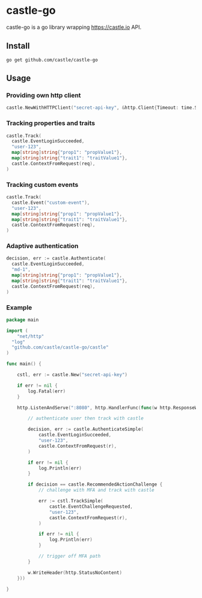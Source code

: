 # castle-go

castle-go is a go library wrapping https://castle.io API.

## Install

```
go get github.com/castle/castle-go
```

## Usage

### Providing own http client

```go
castle.NewWithHTTPClient("secret-api-key", &http.Client{Timeout: time.Second * 2})
```

### Tracking properties and traits

```go
castle.Track(
  castle.EventLoginSucceeded,
  "user-123",
  map[string]string{"prop1": "propValue1"},
  map[string]string{"trait1": "traitValue1"},
  castle.ContextFromRequest(req),
)
```

### Tracking custom events

```go
castle.Track(
  castle.Event("custom-event"),
  "user-123",
  map[string]string{"prop1": "propValue1"},
  map[string]string{"trait1": "traitValue1"},
  castle.ContextFromRequest(req),
)
```

### Adaptive authentication

```go
decision, err := castle.Authenticate(
  castle.EventLoginSucceeded,
  "md-1",
  map[string]string{"prop1": "propValue1"},
  map[string]string{"trait1": "traitValue1"},
  castle.ContextFromRequest(req),
)
```

### Example

```go
package main

import (
	"net/http"
  "log"
  "github.com/castle/castle-go/castle"
)

func main() {

	cstl, err := castle.New("secret-api-key")

	if err != nil {
		log.Fatal(err)
	}

	http.ListenAndServe(":8080", http.HandlerFunc(func(w http.ResponseWriter, r *http.Request) {

		// authenticate user then track with castle

		decision, err := castle.AuthenticateSimple(
			castle.EventLoginSucceeded,
			"user-123",
			castle.ContextFromRequest(r),
		)

		if err != nil {
			log.Println(err)
		}

		if decision == castle.RecommendedActionChallenge {
			// challenge with MFA and track with castle

			err := cstl.TrackSimple(
				castle.EventChallengeRequested,
				"user-123",
				castle.ContextFromRequest(r),
			)

			if err != nil {
				log.Println(err)
			}

			// trigger off MFA path
		}

		w.WriteHeader(http.StatusNoContent)
	}))

}
```
